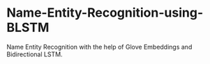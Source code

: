 # Name-Entity-Recognition-using-BLSTM
Name Entity Recognition with the help of Glove Embeddings and Bidirectional LSTM.
